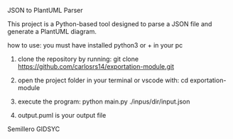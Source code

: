 JSON to PlantUML Parser

This project is a Python-based tool designed to parse a JSON file and generate a PlantUML diagram.

how to use:
you must have installed python3 or + in your pc

1) clone the repository by running:
git clone https://github.com/carlosrs14/exportation-module.git

2) open the project folder in your terminal or vscode with:
cd exportation-module

3) execute the program:
python main.py ./inpus/dir/input.json

4) output.puml is your output file

Semillero GIDSYC
